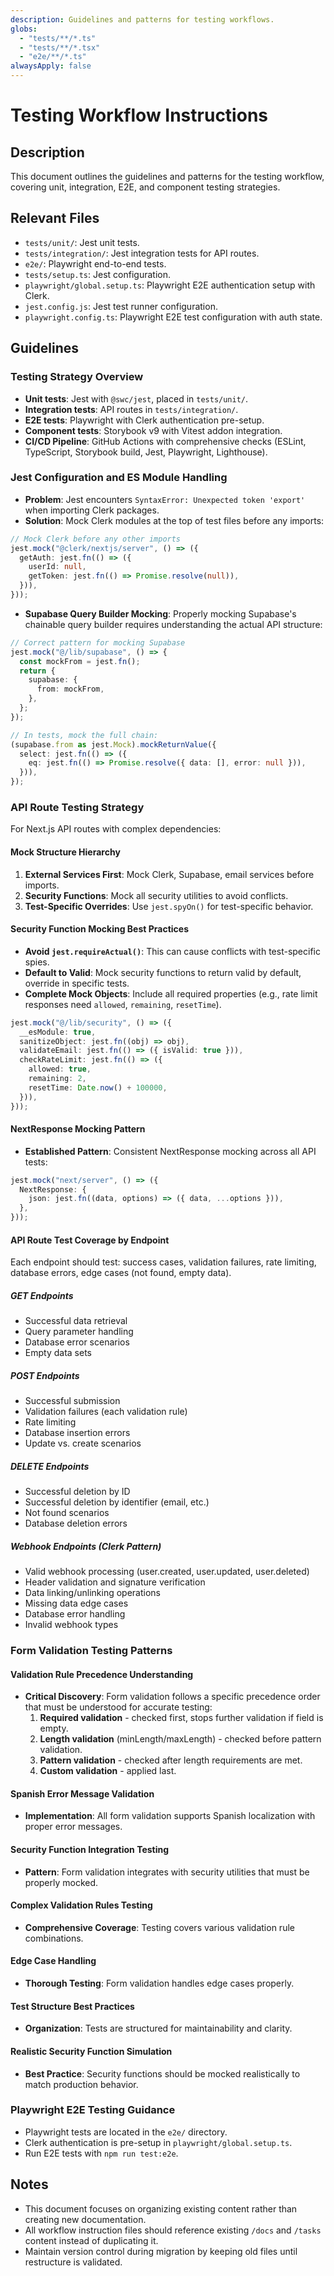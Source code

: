 ```yaml
---
description: Guidelines and patterns for testing workflows.
globs:
  - "tests/**/*.ts"
  - "tests/**/*.tsx"
  - "e2e/**/*.ts"
alwaysApply: false
---
```

# Testing Workflow Instructions

## Description
This document outlines the guidelines and patterns for the testing workflow, covering unit, integration, E2E, and component testing strategies.

## Relevant Files
- `tests/unit/`: Jest unit tests.
- `tests/integration/`: Jest integration tests for API routes.
- `e2e/`: Playwright end-to-end tests.
- `tests/setup.ts`: Jest configuration.
- `playwright/global.setup.ts`: Playwright E2E authentication setup with Clerk.
- `jest.config.js`: Jest test runner configuration.
- `playwright.config.ts`: Playwright E2E test configuration with auth state.

## Guidelines

### Testing Strategy Overview
- **Unit tests**: Jest with `@swc/jest`, placed in `tests/unit/`.
- **Integration tests**: API routes in `tests/integration/`.
- **E2E tests**: Playwright with Clerk authentication pre-setup.
- **Component tests**: Storybook v9 with Vitest addon integration.
- **CI/CD Pipeline**: GitHub Actions with comprehensive checks (ESLint, TypeScript, Storybook build, Jest, Playwright, Lighthouse).

### Jest Configuration and ES Module Handling
- **Problem**: Jest encounters `SyntaxError: Unexpected token 'export'` when importing Clerk packages.
- **Solution**: Mock Clerk modules at the top of test files before any imports:
```typescript
// Mock Clerk before any other imports
jest.mock("@clerk/nextjs/server", () => ({
  getAuth: jest.fn(() => ({
    userId: null,
    getToken: jest.fn(() => Promise.resolve(null)),
  })),
}));
```
- **Supabase Query Builder Mocking**: Properly mocking Supabase's chainable query builder requires understanding the actual API structure:
```typescript
// Correct pattern for mocking Supabase
jest.mock("@/lib/supabase", () => {
  const mockFrom = jest.fn();
  return {
    supabase: {
      from: mockFrom,
    },
  };
});

// In tests, mock the full chain:
(supabase.from as jest.Mock).mockReturnValue({
  select: jest.fn(() => ({
    eq: jest.fn(() => Promise.resolve({ data: [], error: null })),
  })),
});
```

### API Route Testing Strategy
For Next.js API routes with complex dependencies:

#### Mock Structure Hierarchy
1. **External Services First**: Mock Clerk, Supabase, email services before imports.
2. **Security Functions**: Mock all security utilities to avoid conflicts.
3. **Test-Specific Overrides**: Use `jest.spyOn()` for test-specific behavior.

#### Security Function Mocking Best Practices
- **Avoid `jest.requireActual()`**: This can cause conflicts with test-specific spies.
- **Default to Valid**: Mock security functions to return valid by default, override in specific tests.
- **Complete Mock Objects**: Include all required properties (e.g., rate limit responses need `allowed`, `remaining`, `resetTime`).
```typescript
jest.mock("@/lib/security", () => ({
  __esModule: true,
  sanitizeObject: jest.fn((obj) => obj),
  validateEmail: jest.fn(() => ({ isValid: true })),
  checkRateLimit: jest.fn(() => ({
    allowed: true,
    remaining: 2,
    resetTime: Date.now() + 100000,
  })),
}));
```

#### NextResponse Mocking Pattern
- **Established Pattern**: Consistent NextResponse mocking across all API tests:
```typescript
jest.mock("next/server", () => ({
  NextResponse: {
    json: jest.fn((data, options) => ({ data, ...options })),
  },
}));
```

#### API Route Test Coverage by Endpoint
Each endpoint should test: success cases, validation failures, rate limiting, database errors, edge cases (not found, empty data).

##### GET Endpoints
- Successful data retrieval
- Query parameter handling
- Database error scenarios
- Empty data sets

##### POST Endpoints
- Successful submission
- Validation failures (each validation rule)
- Rate limiting
- Database insertion errors
- Update vs. create scenarios

##### DELETE Endpoints
- Successful deletion by ID
- Successful deletion by identifier (email, etc.)
- Not found scenarios
- Database deletion errors

##### Webhook Endpoints (Clerk Pattern)
- Valid webhook processing (user.created, user.updated, user.deleted)
- Header validation and signature verification
- Data linking/unlinking operations
- Missing data edge cases
- Database error handling
- Invalid webhook types

### Form Validation Testing Patterns

#### Validation Rule Precedence Understanding
- **Critical Discovery**: Form validation follows a specific precedence order that must be understood for accurate testing:
  1. **Required validation** - checked first, stops further validation if field is empty.
  2. **Length validation** (minLength/maxLength) - checked before pattern validation.
  3. **Pattern validation** - checked after length requirements are met.
  4. **Custom validation** - applied last.

#### Spanish Error Message Validation
- **Implementation**: All form validation supports Spanish localization with proper error messages.

#### Security Function Integration Testing
- **Pattern**: Form validation integrates with security utilities that must be properly mocked.

#### Complex Validation Rules Testing
- **Comprehensive Coverage**: Testing covers various validation rule combinations.

#### Edge Case Handling
- **Thorough Testing**: Form validation handles edge cases properly.

#### Test Structure Best Practices
- **Organization**: Tests are structured for maintainability and clarity.

#### Realistic Security Function Simulation
- **Best Practice**: Security functions should be mocked realistically to match production behavior.

### Playwright E2E Testing Guidance
- Playwright tests are located in the `e2e/` directory.
- Clerk authentication is pre-setup in `playwright/global.setup.ts`.
- Run E2E tests with `npm run test:e2e`.

## Notes
- This document focuses on organizing existing content rather than creating new documentation.
- All workflow instruction files should reference existing `/docs` and `/tasks` content instead of duplicating it.
- Maintain version control during migration by keeping old files until restructure is validated.

